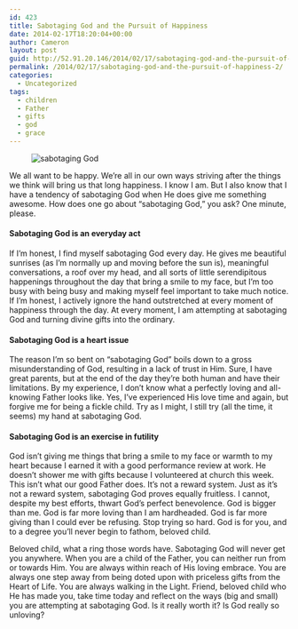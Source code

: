 ```yaml
---
id: 423
title: Sabotaging God and the Pursuit of Happiness
date: 2014-02-17T18:20:04+00:00
author: Cameron
layout: post
guid: http://52.91.20.146/2014/02/17/sabotaging-god-and-the-pursuit-of-happiness-2/
permalink: /2014/02/17/sabotaging-god-and-the-pursuit-of-happiness-2/
categories:
  - Uncategorized
tags:
  - children
  - Father
  - gifts
  - god
  - grace
---
```

<figure> 

<img alt="sabotaging God" src="https://faiththroughdoubt.files.wordpress.com/2014/02/9ea6b-06iriky3fwxifnbsy.jpg?w=525" data-recalc-dims="1" />
  
</figure> 

We all want to be happy. We’re all in our own ways striving after the things we think will bring us that long happiness. I know I am. But I also know that I have a tendency of sabotaging God when He does give me something awesome. How does one go about “sabotaging God,” you ask? One minute, please.

#### Sabotaging God is an everyday act

If I’m honest, I find myself sabotaging God every day. He gives me beautiful sunrises (as I’m normally up and moving before the sun is), meaningful conversations, a roof over my head, and all sorts of little serendipitous happenings throughout the day that bring a smile to my face, but I’m too busy with being busy and making myself feel important to take much notice. If I’m honest, I actively ignore the hand outstretched at every moment of happiness through the day. At every moment, I am attempting at sabotaging God and turning divine gifts into the ordinary.

#### Sabotaging God is a heart issue

The reason I’m so bent on “sabotaging God” boils down to a gross misunderstanding of God, resulting in a lack of trust in Him. Sure, I have great parents, but at the end of the day they’re both human and have their limitations. By my experience, I don’t know what a perfectly loving and all-knowing Father looks like. Yes, I’ve experienced His love time and again, but forgive me for being a fickle child. Try as I might, I still try (all the time, it seems) my hand at sabotaging God.

#### Sabotaging God is an exercise in futility

God isn’t giving me things that bring a smile to my face or warmth to my heart because I earned it with a good performance review at work. He doesn’t shower me with gifts because I volunteered at church this week. This isn’t what our good Father does. It’s not a reward system. Just as it’s not a reward system, sabotaging God proves equally fruitless. I cannot, despite my best efforts, thwart God’s perfect benevolence. God is bigger than me. God is far more loving than I am hardheaded. God is far more giving than I could ever be refusing. Stop trying so hard. God is for you, and to a degree you’ll never begin to fathom, beloved child.

Beloved child, what a ring those words have. Sabotaging God will never get you anywhere. When you are a child of the Father, you can neither run from or towards Him. You are always within reach of His loving embrace. You are always one step away from being doted upon with priceless gifts from the Heart of Life. You are always walking in the Light. Friend, beloved child who He has made you, take time today and reflect on the ways (big and small) you are attempting at sabotaging God. Is it really worth it? Is God really so unloving?